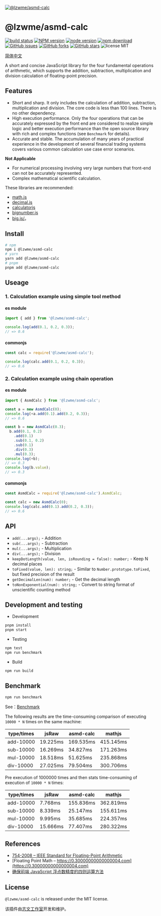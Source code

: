 [![@lzwme/asmd-calc](https://nodei.co/npm/@lzwme/asmd-calc.png)][download-url]

@lzwme/asmd-calc
========

[![build status](https://github.com/lzwme/asmd-calc/actions/workflows/node-ci.yml/badge.svg?branch=main)](https://github.com/lzwme/asmd-calc/actions/workflows/node-ci.yml)
[![NPM version][npm-badge]][npm-url]
[![node version][node-badge]][node-url]
[![npm download][download-badge]][download-url]
[![GitHub issues][issues-badge]][issues-url]
[![GitHub forks][forks-badge]][forks-url]
[![GitHub stars][stars-badge]][stars-url]
![license MIT](https://img.shields.io/github/license/lzwme/asmd-calc)
<!-- [![minzipped size][bundlephobia-badge]][bundlephobia-url] -->

[stars-badge]: https://img.shields.io/github/stars/lzwme/asmd-calc.svg
[stars-url]: https://github.com/lzwme/asmd-calc/stargazers
[forks-badge]: https://img.shields.io/github/forks/lzwme/asmd-calc.svg
[forks-url]: https://github.com/lzwme/asmd-calc/network
[issues-badge]: https://img.shields.io/github/issues/lzwme/asmd-calc.svg
[issues-url]: https://github.com/lzwme/asmd-calc/issues
[npm-badge]: https://img.shields.io/npm/v/@lzwme/asmd-calc.svg?style=flat-square
[npm-url]: https://npmjs.org/package/@lzwme/asmd-calc
[node-badge]: https://img.shields.io/badge/node.js-%3E=_10.9.0-green.svg?style=flat-square
[node-url]: https://nodejs.org/download/
[download-badge]: https://img.shields.io/npm/dm/@lzwme/asmd-calc.svg?style=flat-square
[download-url]: https://npmjs.org/package/@lzwme/asmd-calc
[bundlephobia-url]: https://bundlephobia.com/result?p=@lzwme/asmd-calc@latest
[bundlephobia-badge]: https://badgen.net/bundlephobia/minzip/@lzwme/asmd-calc@latest

[简体中文](./.github/README-zh-CN.md)

A short and concise JavaScript library for the four fundamental operations of arithmetic, which supports the addition, subtraction, multiplication and division calculation of floating-point precision.

## Features

- Short and sharp. It only includes the calculation of addition, subtraction, multiplication and division. The core code is less than 100 lines. There is no other dependency.
- High execution performance. Only the four operations that can be accurately expressed by the front end are considered to realize simple logic and better execution performance than the open source library with rich and complex functions (see `Benchmark` for details).
- Accurate and stable. The accumulation of many years of practical experience in the development of several financial trading systems covers various common calculation use case error scenarios.

**Not Applicable**

- For numerical processing involving very large numbers that front-end can not be accurately represented.
- Complex mathematical scientific calculation. 

These libraries are recommended:

- [math.js](https://mathjs.org/index.html)
- [decimal.js](https://github.com/MikeMcl/decimal.js)
- [calculatorjs](https://github.com/fzred/calculatorjs)
- [bignumber.js](https://github.com/MikeMcl/bignumber.js)
- [big.js/](https://github.com/MikeMcl/big.js/)。

## Install

```bash
# npm
npm i @lzwme/asmd-calc
# yarn
yarn add @lzwme/asmd-calc
# pnpm
pnpm add @lzwme/asmd-calc
```

## Useage

### 1. Calculation example using simple tool method

#### es module

```js
import { add } from '@lzwme/asmd-calc';

console.log(add(0.1, 0.2, 0.3));
// => 0.6
```

#### commonjs


```js
const calc = require('@lzwme/asmd-calc');

console.log(calc.add(0.1, 0.2, 0.3));
// => 0.6
```

### 2. Calculation example using chain operation

#### es module

```js
import { AsmdCalc } from '@lzwme/asmd-calc';

const a = new AsmdCalc(0);
console.log(+a.add(0.1).add(0.2, 0.3));
// => 0.6

const b = new AsmdCalc(0.3);
  b.add(0.1, 0.2)
    .add(0.1)
    .sub(0.1, 0.2)
    .sub(0.1)
    .div(0.3)
    .mul(0.3);
console.log(+b);
// => 0.3
console.log(b.value);
// => 0.3
```

#### commonjs

```js
const AsmdCalc = require('@lzwme/asmd-calc').AsmdCalc;

const calc = new AsmdCalc(0);
console.log(calc.add(0.1).add(0.2, 0.3));
// => 0.6
```

## API

- `add(...args);` - Addition
- `sub(...args);` - Subtraction
- `mul(...args);` - Multiplication
- `div(...args);` - Division
- `keepDotLength(value, len, isRounding = false): number;` - Keep N decimal places
- `toFixed(value, len): string;` - Similar to `Number.prototype.toFixed`, but fixed precision of the result
- `getDecimalLen(num): number;` - Get the decimal length
- `toNonExponential(num): string;` - Convert to string format of unscientific counting method

## Development and testing

- Development

```bash
pnpm install
pnpm start
```

- Testing

```bash
npm test
npm run benchmark
```

- Build

```bash
npm run build
```

## Benchmark

```bash
npm run benchmark
```

See：[Benchmark](https://github.com/lzwme/asmd-calc/blob/master/benchmark/index.ts)

The following results are the time-consuming comparison of executing `10000 * N` times on the same machine:

| type/times |   jsRaw  | asmd-calc |  mathjs   |
|     ---    |   ---    |    ---    |    ---    |
| add-10000  | 19.225ms | 169.535ms | 415.145ms |
| sub-10000  | 16.269ms | 34.827ms  | 171.263ms |
| mul-10000  | 18.518ms | 51.625ms  | 235.868ms |
| div-10000  | 27.025ms | 79.504ms  | 300.706ms |

Pre execution of 1000000 times and then stats time-consuming of execution of `10000 * N` times:

| type/times |   jsRaw  | asmd-calc |  mathjs   |
|     ---    |   ---    |    ---    |    ---    |
| add-10000  | 7.768ms  | 155.836ms | 362.819ms |
| sub-10000  | 8.339ms  | 25.147ms  | 155.611ms |
| mul-10000  | 9.995ms  | 35.685ms  | 224.357ms |
| div-10000  | 15.666ms | 77.407ms  | 280.322ms |

## References

- [754-2008 – IEEE Standard for Floating-Point Arithmetic](https://ieeexplore.ieee.org/document/4610935)
- [Floating Point Math – https://0.30000000000000004.com](https://0.30000000000000004.com)
- [确保前端 JavaScript 浮点数精度的四则运算方法](https://lzw.me/a/javascript-floating-point-arithmetic.html)

## License

`@lzwme/asmd-calc` is released under the MIT license.

该插件由[志文工作室](https://lzw.me)开发和维护。
